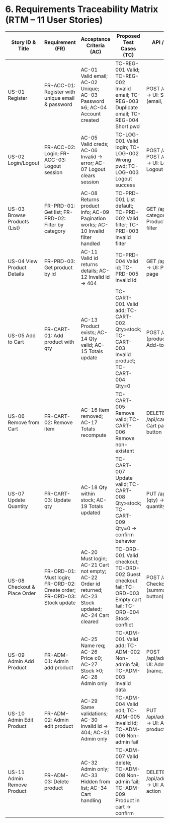 # 6. Requirements Traceability Matrix (RTM – 11 User Stories)

| Story ID & Title           | Requirement (FR)                               | Acceptance Criteria (AC)                                                                 | Proposed Test Cases (TC)                                                                 | API / UI (to confirm with Dev)                                   | Notes                          |
|-----------------------------|-----------------------------------------------|------------------------------------------------------------------------------------------|------------------------------------------------------------------------------------------|------------------------------------------------------------------|-------------------------------|
| US-01 Register             | FR-ACC-01: Register with unique email & password | AC-01 Valid email; AC-02 Unique; AC-03 Password ≥6; AC-04 Account created                 | TC-REG-001 Valid; TC-REG-002 Invalid email; TC-REG-003 Duplicate email; TC-REG-004 Short pwd | POST /api/auth/register → UI: Sign-up form (email, password)     | Confirm hashing & error codes |
| US-02 Login/Logout         | FR-ACC-02: Login; FR-ACC-03: Logout session   | AC-05 Valid creds; AC-06 Invalid → error; AC-07 Logout clears session                     | TC-LOG-001 Valid login; TC-LOG-002 Wrong pwd; TC-LOG-003 Logout success                    | POST /api/auth/login, POST /api/auth/logout → UI: Login form, Logout button | Confirm token expiry          |
| US-03 Browse Products (List) | FR-PRD-01: Get list; FR-PRD-02: Filter by category | AC-08 Returns product info; AC-09 Pagination works; AC-10 Invalid filter handled          | TC-PRD-001 List default; TC-PRD-002 Valid filter; TC-PRD-003 Invalid filter                | GET /api/products?category={id} → UI: Product list page with filter | Confirm empty vs 404           |
| US-04 View Product Details | FR-PRD-03: Get product by id                   | AC-11 Valid id returns details; AC-12 Invalid id → 404                                   | TC-PRD-004 Valid id; TC-PRD-005 Invalid id                                                | GET /api/products/{id} → UI: Product detail page                 | Include stock flag             |
| US-05 Add to Cart          | FR-CART-01: Add product with qty              | AC-13 Product exists; AC-14 Qty valid; AC-15 Totals update                               | TC-CART-001 Valid add; TC-CART-002 Qty>stock; TC-CART-003 Invalid product; TC-CART-004 Qty=0 | POST /api/cart (productId, qty) → UI: Add-to-cart button          | Confirm guest cart policy      |
| US-06 Remove from Cart     | FR-CART-02: Remove item                       | AC-16 Item removed; AC-17 Totals recompute                                               | TC-CART-005 Remove valid; TC-CART-006 Remove non-existent                                 | DELETE /api/cart/{itemId} → UI: Cart page “Remove” button         | Return 204 vs 404?             |
| US-07 Update Quantity      | FR-CART-03: Update qty                        | AC-18 Qty within stock; AC-19 Totals updated                                             | TC-CART-007 Update valid; TC-CART-008 Qty>stock; TC-CART-009 Qty=0 → confirm behavior     | PUT /api/cart/{itemId} (qty) → UI: Cart page quantity selector    | 0=remove vs reject?            |
| US-08 Checkout & Place Order | FR-ORD-01: Must login; FR-ORD-02: Create order; FR-ORD-03: Stock update | AC-20 Must login; AC-21 Cart not empty; AC-22 Order id returned; AC-23 Stock updated; AC-24 Cart cleared | TC-ORD-001 Valid checkout; TC-ORD-002 Guest checkout fail; TC-ORD-003 Empty cart fail; TC-ORD-004 Stock conflict | POST /api/orders → UI: Checkout form (summary + confirm button)   | Confirm atomicity & idempotency |
| US-09 Admin Add Product    | FR-ADM-01: Admin add product                  | AC-25 Name req; AC-26 Price ≥0; AC-27 Stock ≥0; AC-28 Admin only                         | TC-ADM-001 Valid add; TC-ADM-002 Non-admin fail; TC-ADM-003 Invalid data                  | POST /api/admin/products → UI: Admin product form (name, price, stock) | Confirm required fields        |
| US-10 Admin Edit Product   | FR-ADM-02: Admin edit product                 | AC-29 Same validations; AC-30 Invalid id → 404; AC-31 Admin only                         | TC-ADM-004 Valid edit; TC-ADM-005 Invalid id; TC-ADM-006 Non-admin fail                   | PUT /api/admin/products/{id} → UI: Admin edit product page        | Define editable fields         |
| US-11 Admin Remove Product | FR-ADM-03: Delete product                     | AC-32 Admin only; AC-33 Hidden from list; AC-34 Cart handling                            | TC-ADM-007 Valid delete; TC-ADM-008 Non-admin fail; TC-ADM-009 Product in cart → confirm  | DELETE /api/admin/products/{id} → UI: Admin “Delete” action       | Soft vs hard delete?           |
